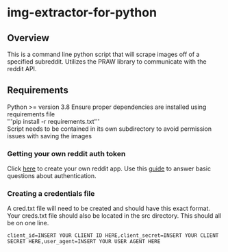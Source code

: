 # img-extractor-for-python
## Overview
This is a command line python script that will scrape images off of a specified subreddit. Utilizes the PRAW library to communicate with the reddit API.
## Requirements
Python >= version 3.8
Ensure proper dependencies are installed using requirements file  
'''pip install -r requirements.txt'''  
Script needs to be contained in its own subdirectory to avoid permission issues with saving the images
### Getting your own reddit auth token
Click [here](https://www.reddit.com/prefs/apps/) to create your own reddit app.  Use this [guide](https://github.com/reddit-archive/reddit/wiki/OAuth2-Quick-Start-Example#first-steps) to answer basic questions about authentication.
### Creating a credentials file
A cred.txt file will need to be created and should have this exact format. Your creds.txt file should also be located in the src directory. This should all be on one line. 
```
client_id=INSERT YOUR CLIENT ID HERE,client_secret=INSERT YOUR CLIENT SECRET HERE,user_agent=INSERT YOUR USER AGENT HERE
``` 


